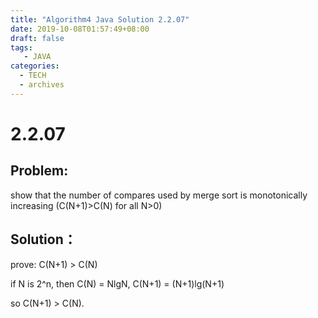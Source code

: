 ```yaml
---
title: "Algorithm4 Java Solution 2.2.07"
date: 2019-10-08T01:57:49+08:00
draft: false
tags:
   - JAVA
categories:
  - TECH
  - archives
---
```



# 2.2.07

## Problem:

show that the number of compares used by merge sort is monotonically increasing (C(N+1)>C(N) for all N>0)

## Solution：

prove: C(N+1) > C(N)

if N is 2^n, then C(N) = NlgN, C(N+1) = (N+1)lg(N+1)

so C(N+1) > C(N).


